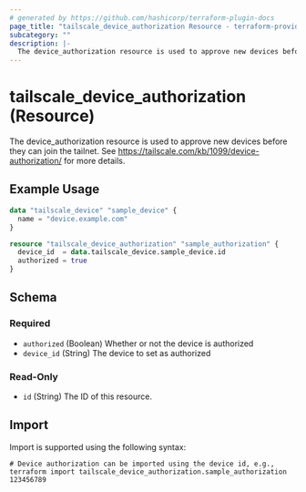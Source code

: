 ```yaml
---
# generated by https://github.com/hashicorp/terraform-plugin-docs
page_title: "tailscale_device_authorization Resource - terraform-provider-tailscale"
subcategory: ""
description: |-
  The device_authorization resource is used to approve new devices before they can join the tailnet. See https://tailscale.com/kb/1099/device-authorization/ for more details.
---
```


# tailscale_device_authorization (Resource)

The device_authorization resource is used to approve new devices before they can join the tailnet. See https://tailscale.com/kb/1099/device-authorization/ for more details.

## Example Usage

```terraform
data "tailscale_device" "sample_device" {
  name = "device.example.com"
}

resource "tailscale_device_authorization" "sample_authorization" {
  device_id  = data.tailscale_device.sample_device.id
  authorized = true
}
```

<!-- schema generated by tfplugindocs -->
## Schema

### Required

- `authorized` (Boolean) Whether or not the device is authorized
- `device_id` (String) The device to set as authorized

### Read-Only

- `id` (String) The ID of this resource.

## Import

Import is supported using the following syntax:

```shell
# Device authorization can be imported using the device id, e.g.,
terraform import tailscale_device_authorization.sample_authorization 123456789
```
